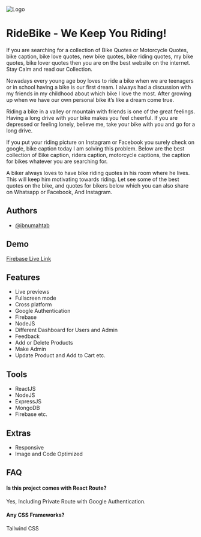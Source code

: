 ![Logo](https://i.ibb.co/zVfS2Py/Ride-Bike-Logo.png)

# RideBike - We Keep You Riding!

If you are searching for a collection of Bike Quotes or Motorcycle Quotes, bike caption, bike love quotes, new bike quotes, bike riding quotes, my bike quotes, bike lover quotes then you are on the best website on the internet. Stay Calm and read our Collection.

Nowadays every young age boy loves to ride a bike when we are teenagers or in school having a bike is our first dream. I always had a discussion with my friends in my childhood about which bike I love the most. After growing up when we have our own personal bike it’s like a dream come true.

Riding a bike in a valley or mountain with friends is one of the great feelings. Having a long drive with your bike makes you feel cheerful. If you are depressed or feeling lonely, believe me, take your bike with you and go for a long drive.

If you put your riding picture on Instagram or Facebook you surely check on google, bike caption today I am solving this problem. Below are the best collection of Bike caption, riders caption, motorcycle captions, the caption for bikes whatever you are searching for.

A biker always loves to have bike riding quotes in his room where he lives. This will keep him motivating towards riding. Let see some of the best quotes on the bike, and quotes for bikers below which you can also share on Whatsapp or Facebook, And Instagram.

## Authors

-   [@ibnumahtab](https://www.github.com/ibnumahtab)

## Demo

[Firebase Live Link](https://ride-bike-shop.web.app/)

## Features

-   Live previews
-   Fullscreen mode
-   Cross platform
-   Google Authentication
-   Firebase
-   NodeJS
-   Different Dashboard for Users and Admin
-   Feedback
-   Add or Delete Products
-   Make Admin
-   Update Product and Add to Cart etc.

##  Tools
-   ReactJS
-   NodeJS
-   ExpressJS
-   MongoDB
-   Firebase etc.

##  Extras 
-   Responsive 
-   Image and Code Optimized 

## FAQ

#### Is this project comes with React Route?

Yes, Including Private Route with Google Authentication.

#### Any CSS Frameworks?

Tailwind CSS
